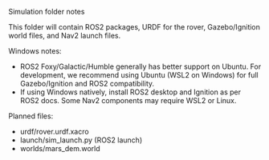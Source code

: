 Simulation folder notes

This folder will contain ROS2 packages, URDF for the rover, Gazebo/Ignition world files, and Nav2 launch files.

Windows notes:
- ROS2 Foxy/Galactic/Humble generally has better support on Ubuntu. For development, we recommend using Ubuntu (WSL2 on Windows) for full Gazebo/Ignition and ROS2 compatibility.
- If using Windows natively, install ROS2 desktop and Ignition as per ROS2 docs. Some Nav2 components may require WSL2 or Linux.

Planned files:
- urdf/rover.urdf.xacro
- launch/sim_launch.py (ROS2 launch)
- worlds/mars_dem.world
